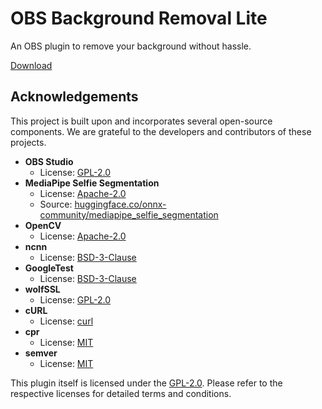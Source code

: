 # OBS Background Removal Lite

An OBS plugin to remove your background without hassle.

[Download](https://obs-backgroundremoval-lite.kaito.tokyo/)

## Acknowledgements

This project is built upon and incorporates several open-source components. We are grateful to the developers and contributors of these projects.

*   **OBS Studio**
    *   License: [GPL-2.0](https://github.com/obsproject/obs-studio/blob/master/COPYING)
*   **MediaPipe Selfie Segmentation**
    *   License: [Apache-2.0](https://opensource.org/licenses/Apache-2.0)
    *   Source: [huggingface.co/onnx-community/mediapipe_selfie_segmentation](https://huggingface.co/onnx-community/mediapipe_selfie_segmentation)
*   **OpenCV**
    *   License: [Apache-2.0](https://github.com/opencv/opencv/blob/4.x/LICENSE)
*   **ncnn**
    *   License: [BSD-3-Clause](https://github.com/Tencent/ncnn/blob/master/LICENSE.txt)
*   **GoogleTest**
    *   License: [BSD-3-Clause](https://github.com/google/googletest/blob/main/LICENSE)
*   **wolfSSL**
    *   License: [GPL-2.0](https://github.com/wolfSSL/wolfssl/blob/v5.8.0-stable/COPYING)
*   **cURL**
    *   License: [curl](https://curl.se/docs/copyright.html)
*   **cpr**
    *   License: [MIT](https://github.com/libcpr/cpr/blob/master/LICENSE)
*   **semver**
    *   License: [MIT](https://github.com/Neargye/semver/blob/master/LICENSE)


This plugin itself is licensed under the [GPL-2.0](LICENSE). Please refer to the respective licenses for detailed terms and conditions.
